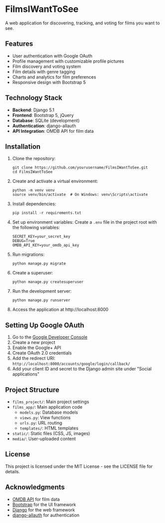 # FilmsIWantToSee

A web application for discovering, tracking, and voting for films you want to see.

## Features

- User authentication with Google OAuth
- Profile management with customizable profile pictures
- Film discovery and voting system
- Film details with genre tagging
- Charts and analytics for film preferences
- Responsive design with Bootstrap 5

## Technology Stack

- **Backend**: Django 5.1
- **Frontend**: Bootstrap 5, jQuery
- **Database**: SQLite (development)
- **Authentication**: django-allauth
- **API Integration**: OMDB API for film data

## Installation

1. Clone the repository:
   ```
   git clone https://github.com/yourusername/FilmsIWantToSee.git
   cd FilmsIWantToSee
   ```

2. Create and activate a virtual environment:
   ```
   python -m venv venv
   source venv/bin/activate  # On Windows: venv\Scripts\activate
   ```

3. Install dependencies:
   ```
   pip install -r requirements.txt
   ```

4. Set up environment variables:
   Create a `.env` file in the project root with the following variables:
   ```
   SECRET_KEY=your_secret_key
   DEBUG=True
   OMDB_API_KEY=your_omdb_api_key
   ```

5. Run migrations:
   ```
   python manage.py migrate
   ```

6. Create a superuser:
   ```
   python manage.py createsuperuser
   ```

7. Run the development server:
   ```
   python manage.py runserver
   ```

8. Access the application at http://localhost:8000

## Setting Up Google OAuth

1. Go to the [Google Developer Console](https://console.developers.google.com/)
2. Create a new project
3. Enable the Google+ API
4. Create OAuth 2.0 credentials
5. Add the redirect URI: `http://localhost:8000/accounts/google/login/callback/`
6. Add your client ID and secret to the Django admin site under "Social applications"

## Project Structure

- `films_project/`: Main project settings
- `films_app/`: Main application code
  - `models.py`: Database models
  - `views.py`: View functions
  - `urls.py`: URL routing
  - `templates/`: HTML templates
- `static/`: Static files (CSS, JS, images)
- `media/`: User-uploaded content

## License

This project is licensed under the MIT License - see the LICENSE file for details.

## Acknowledgments

- [OMDB API](http://www.omdbapi.com/) for film data
- [Bootstrap](https://getbootstrap.com/) for the UI framework
- [Django](https://www.djangoproject.com/) for the web framework
- [django-allauth](https://django-allauth.readthedocs.io/) for authentication 